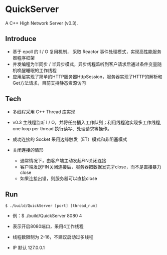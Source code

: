 # QuickServer
A C++ High Network Server (v0.3).

## Introduce
 * 基于 epoll 的 I / O 复用机制， 采取 Reactor 事件处理模式，实现高性能服务器程序框架
 * 并发编程为半同步 / 半异步模式，异步线程监听到客户请求后通过条件变量随机唤醒睡眠的工作线程
 * 应用层实现了简单的HTTP服务器HttpSession，服务器实现了HTTP的解析和Get方法请求，目前支持静态资源访问

## Tech
 * 多线程采用 C++ Thread 库实现

 * v0.3 主线程监听 I / O，并将任务插入工作队列；利用线程池实现多工作线程, one loop per thread 执行读写、处理请求等操作。

 * 成功连接的 Socket 采用边缘触发（ET）模式和非阻塞模式

 * 关闭连接的情形
   * 通常情况下，由客户端主动发起FIN关闭连接
   * 客户端发送FIN关闭连接后，服务器把数据发完才close，而不是直接暴力close
   * 如果连接出错，则服务器可以直接close

## Run
	$ ./build/QuickServer [port] [thread_num]

  * 例：$ ./build/QuickServer 8080 4
  
  * 表示开启8080端口，采用4工作线程
  
  * 线程数限制为 2-16，不建议启动过多线程
  
  * IP 默认 127.0.0.1


	
